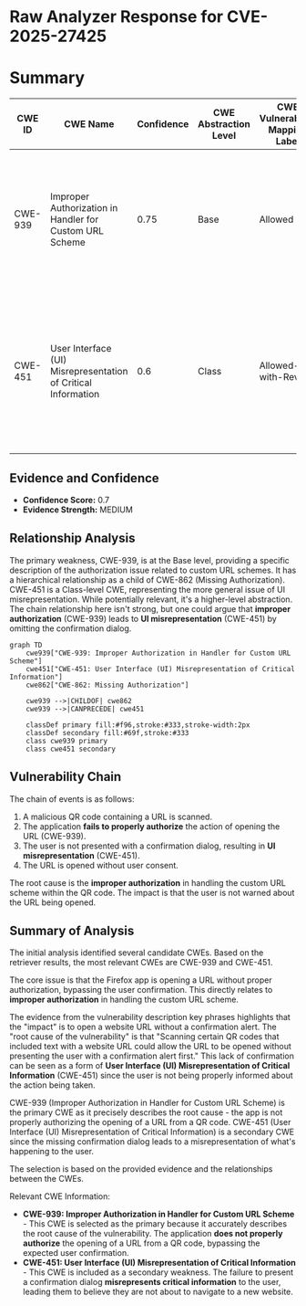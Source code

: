 # Raw Analyzer Response for CVE-2025-27425

# Summary
| CWE ID | CWE Name | Confidence | CWE Abstraction Level | CWE Vulnerability Mapping Label | CWE-Vulnerability Mapping Notes |
|---|---|---|---|---|---|
| CWE-939 | Improper Authorization in Handler for Custom URL Scheme | 0.75 | Base | Allowed | Primary CWE. The application **does not properly authorize** the opening of a URL from a QR code, bypassing the expected user confirmation. |
| CWE-451 | User Interface (UI) Misrepresentation of Critical Information | 0.6 | Class | Allowed-with-Review | Secondary CWE. Failure to present a confirmation dialog **misrepresents critical information** to the user, leading them to believe they are not about to navigate to a new website. |

## Evidence and Confidence

*   **Confidence Score:** 0.7
*   **Evidence Strength:** MEDIUM

## Relationship Analysis
The primary weakness, CWE-939, is at the Base level, providing a specific description of the authorization issue related to custom URL schemes. It has a hierarchical relationship as a child of CWE-862 (Missing Authorization). CWE-451 is a Class-level CWE, representing the more general issue of UI misrepresentation. While potentially relevant, it's a higher-level abstraction. The chain relationship here isn't strong, but one could argue that **improper authorization** (CWE-939) leads to **UI misrepresentation** (CWE-451) by omitting the confirmation dialog.

```mermaid
graph TD
    cwe939["CWE-939: Improper Authorization in Handler for Custom URL Scheme"]
    cwe451["CWE-451: User Interface (UI) Misrepresentation of Critical Information"]
    cwe862["CWE-862: Missing Authorization"]

    cwe939 -->|CHILDOF| cwe862
    cwe939 -->|CANPRECEDE| cwe451

    classDef primary fill:#f96,stroke:#333,stroke-width:2px
    classDef secondary fill:#69f,stroke:#333
    class cwe939 primary
    class cwe451 secondary
```

## Vulnerability Chain
The chain of events is as follows:
1.  A malicious QR code containing a URL is scanned.
2.  The application **fails to properly authorize** the action of opening the URL (CWE-939).
3.  The user is not presented with a confirmation dialog, resulting in **UI misrepresentation** (CWE-451).
4.  The URL is opened without user consent.

The root cause is the **improper authorization** in handling the custom URL scheme within the QR code. The impact is that the user is not warned about the URL being opened.

## Summary of Analysis
The initial analysis identified several candidate CWEs. Based on the retriever results, the most relevant CWEs are CWE-939 and CWE-451.

The core issue is that the Firefox app is opening a URL without proper authorization, bypassing the user confirmation. This directly relates to **improper authorization** in handling the custom URL scheme.

The evidence from the vulnerability description key phrases highlights that the "impact" is to open a website URL without a confirmation alert. The "root cause of the vulnerability" is that "Scanning certain QR codes that included text with a website URL could allow the URL to be opened without presenting the user with a confirmation alert first." This lack of confirmation can be seen as a form of **User Interface (UI) Misrepresentation of Critical Information** (CWE-451) since the user is not being properly informed about the action being taken.

CWE-939 (Improper Authorization in Handler for Custom URL Scheme) is the primary CWE as it precisely describes the root cause - the app is not properly authorizing the opening of a URL from a QR code. CWE-451 (User Interface (UI) Misrepresentation of Critical Information) is a secondary CWE since the missing confirmation dialog leads to a misrepresentation of what's happening to the user.

The selection is based on the provided evidence and the relationships between the CWEs.

Relevant CWE Information:
*   **CWE-939: Improper Authorization in Handler for Custom URL Scheme** - This CWE is selected as the primary because it accurately describes the root cause of the vulnerability. The application **does not properly authorize** the opening of a URL from a QR code, bypassing the expected user confirmation.
*   **CWE-451: User Interface (UI) Misrepresentation of Critical Information** - This CWE is included as a secondary weakness. The failure to present a confirmation dialog **misrepresents critical information** to the user, leading them to believe they are not about to navigate to a new website.